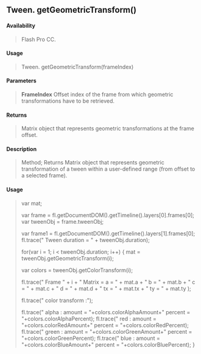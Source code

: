 ## Tween. getGeometricTransform()

#### Availability

> Flash Pro CC.

#### Usage

> Tween. getGeometricTransform(frameIndex)

#### Parameters

> **FrameIndex** Offset index of the frame from which geometric transformations have to be retrieved.

#### Returns

> Matrix object that represents geometric transformations at the frame offset.

#### Description

> Method; Returns Matrix object that represents geometric transformation of a tween within a user-defined range (from offset to a selected frame).

#### Usage

> var mat;
>
> var frame = fl.getDocumentDOM().getTimeline().layers\[0\].frames\[0\]; var tweenObj = frame.tweenObj;
>
> var frame1 = fl.getDocumentDOM().getTimeline().layers\[1\].frames\[0\]; fl.trace(" Tween duration = " + tweenObj.duration);
>
> for(var i = 1; i \< tweenObj.duration; i++) { mat = tweenObj.getGeometricTransform(i);
>
> var colors = tweenObj.getColorTransform(i);
>
> fl.trace(" Frame " + i + " Matrix = a = " + mat.a + " b = " + mat.b + " c = " + mat.c + " d = " + mat.d + " tx = " + mat.tx + " ty = " + mat.ty );
>
> fl.trace(" color transform :");
>
> fl.trace(" alpha : amount = "+colors.colorAlphaAmount+" percent = "+colors.colorAlphaPercent); fl.trace(" red : amount = "+colors.colorRedAmount+" percent = "+colors.colorRedPercent); fl.trace(" green : amount = "+colors.colorGreenAmount+" percent = "+colors.colorGreenPercent); fl.trace(" blue : amount = "+colors.colorBlueAmount+" percent = "+colors.colorBluePercent); }
